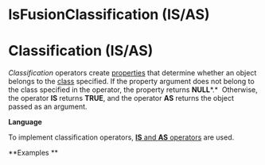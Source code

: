 # lsFusionClassification (IS/AS)

# Classification (IS/AS)

*Classification* operators create [properties](lsFusionProperties.md) that determine whether an object belongs to the [class](lsFusionClasses.md) specified. If the property argument does not belong to the class specified in the operator, the property returns **NULL***.*  Otherwise, the operator **IS** returns **TRUE**, and the operator **AS** returns the object passed as an argument.

**Language**

To implement classification operators, [**IS** and **AS** operators](lsFusionIS_AS_operators.md) are used. 

**Examples **



